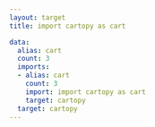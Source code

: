 ```yaml
---
layout: target
title: import cartopy as cart

data:
  alias: cart
  count: 3
  imports:
  - alias: cart
    count: 3
    import: import cartopy as cart
    target: cartopy
  target: cartopy
---
```

